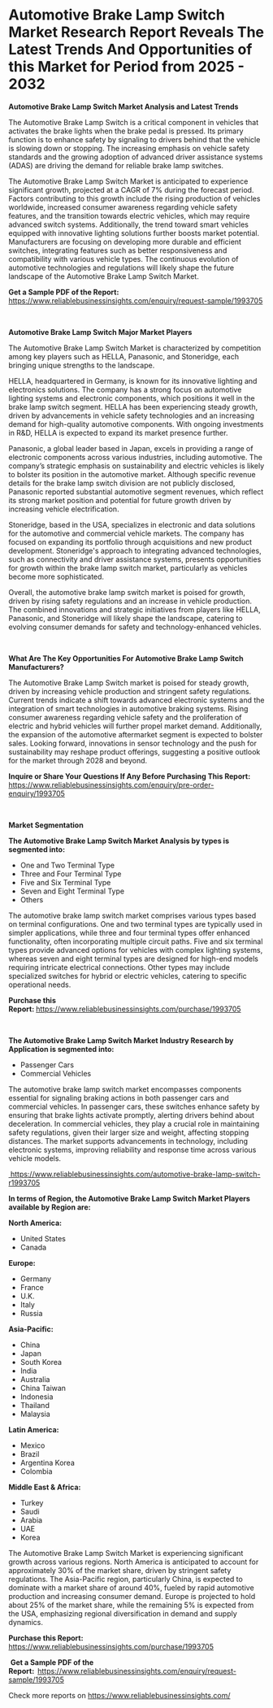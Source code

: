 <p><h1>Automotive Brake Lamp Switch Market Research Report Reveals The Latest Trends And Opportunities of this Market for Period from 2025 - 2032</h1></p><p><strong>Automotive Brake Lamp Switch Market Analysis and Latest Trends</strong></p>
<p><p>The Automotive Brake Lamp Switch is a critical component in vehicles that activates the brake lights when the brake pedal is pressed. Its primary function is to enhance safety by signaling to drivers behind that the vehicle is slowing down or stopping. The increasing emphasis on vehicle safety standards and the growing adoption of advanced driver assistance systems (ADAS) are driving the demand for reliable brake lamp switches.</p><p>The Automotive Brake Lamp Switch Market is anticipated to experience significant growth, projected at a CAGR of 7% during the forecast period. Factors contributing to this growth include the rising production of vehicles worldwide, increased consumer awareness regarding vehicle safety features, and the transition towards electric vehicles, which may require advanced switch systems. Additionally, the trend toward smart vehicles equipped with innovative lighting solutions further boosts market potential. Manufacturers are focusing on developing more durable and efficient switches, integrating features such as better responsiveness and compatibility with various vehicle types. The continuous evolution of automotive technologies and regulations will likely shape the future landscape of the Automotive Brake Lamp Switch Market.</p></p>
<p><strong>Get a Sample PDF of the Report:&nbsp;</strong> <a href="https://www.reliablebusinessinsights.com/enquiry/request-sample/1993705?utm_campaign=1674&utm_medium=2&utm_source=Github&utm_content=ia&utm_term=15012025&utm_id=automotive-brake-lamp-switch">https://www.reliablebusinessinsights.com/enquiry/request-sample/1993705</a></p>
<p>&nbsp;</p>
<p><strong>Automotive Brake Lamp Switch Major Market Players</strong></p>
<p><p>The Automotive Brake Lamp Switch Market is characterized by competition among key players such as HELLA, Panasonic, and Stoneridge, each bringing unique strengths to the landscape.</p><p>HELLA, headquartered in Germany, is known for its innovative lighting and electronics solutions. The company has a strong focus on automotive lighting systems and electronic components, which positions it well in the brake lamp switch segment. HELLA has been experiencing steady growth, driven by advancements in vehicle safety technologies and an increasing demand for high-quality automotive components. With ongoing investments in R&D, HELLA is expected to expand its market presence further.</p><p>Panasonic, a global leader based in Japan, excels in providing a range of electronic components across various industries, including automotive. The company’s strategic emphasis on sustainability and electric vehicles is likely to bolster its position in the automotive market. Although specific revenue details for the brake lamp switch division are not publicly disclosed, Panasonic reported substantial automotive segment revenues, which reflect its strong market position and potential for future growth driven by increasing vehicle electrification.</p><p>Stoneridge, based in the USA, specializes in electronic and data solutions for the automotive and commercial vehicle markets. The company has focused on expanding its portfolio through acquisitions and new product development. Stoneridge's approach to integrating advanced technologies, such as connectivity and driver assistance systems, presents opportunities for growth within the brake lamp switch market, particularly as vehicles become more sophisticated.</p><p>Overall, the automotive brake lamp switch market is poised for growth, driven by rising safety regulations and an increase in vehicle production. The combined innovations and strategic initiatives from players like HELLA, Panasonic, and Stoneridge will likely shape the landscape, catering to evolving consumer demands for safety and technology-enhanced vehicles.</p></p>
<p>&nbsp;</p>
<p><strong>What Are The Key Opportunities For Automotive Brake Lamp Switch Manufacturers?</strong></p>
<p><p>The Automotive Brake Lamp Switch market is poised for steady growth, driven by increasing vehicle production and stringent safety regulations. Current trends indicate a shift towards advanced electronic systems and the integration of smart technologies in automotive braking systems. Rising consumer awareness regarding vehicle safety and the proliferation of electric and hybrid vehicles will further propel market demand. Additionally, the expansion of the automotive aftermarket segment is expected to bolster sales. Looking forward, innovations in sensor technology and the push for sustainability may reshape product offerings, suggesting a positive outlook for the market through 2028 and beyond.</p></p>
<p><strong>Inquire or Share Your Questions If Any Before Purchasing This Report:</strong> <a href="https://www.reliablebusinessinsights.com/enquiry/pre-order-enquiry/1993705?utm_campaign=1674&utm_medium=2&utm_source=Github&utm_content=ia&utm_term=15012025&utm_id=automotive-brake-lamp-switch">https://www.reliablebusinessinsights.com/enquiry/pre-order-enquiry/1993705</a></p>
<p>&nbsp;</p>
<p><strong>Market Segmentation</strong></p>
<p><strong>The Automotive Brake Lamp Switch Market Analysis by types is segmented into:</strong></p>
<p><ul><li>One and Two Terminal Type</li><li>Three and Four Terminal Type</li><li>Five and Six Terminal Type</li><li>Seven and Eight Terminal Type</li><li>Others</li></ul></p>
<p><p>The automotive brake lamp switch market comprises various types based on terminal configurations. One and two terminal types are typically used in simpler applications, while three and four terminal types offer enhanced functionality, often incorporating multiple circuit paths. Five and six terminal types provide advanced options for vehicles with complex lighting systems, whereas seven and eight terminal types are designed for high-end models requiring intricate electrical connections. Other types may include specialized switches for hybrid or electric vehicles, catering to specific operational needs.</p></p>
<p><strong>Purchase this Report:&nbsp;</strong><a href="https://www.reliablebusinessinsights.com/purchase/1993705?utm_campaign=1674&utm_medium=2&utm_source=Github&utm_content=ia&utm_term=15012025&utm_id=automotive-brake-lamp-switch">https://www.reliablebusinessinsights.com/purchase/1993705</a></p>
<p>&nbsp;</p>
<p><strong>The Automotive Brake Lamp Switch Market Industry Research by Application is segmented into:</strong></p>
<p><ul><li>Passenger Cars</li><li>Commercial Vehicles</li></ul></p>
<p><p>The automotive brake lamp switch market encompasses components essential for signaling braking actions in both passenger cars and commercial vehicles. In passenger cars, these switches enhance safety by ensuring that brake lights activate promptly, alerting drivers behind about deceleration. In commercial vehicles, they play a crucial role in maintaining safety regulations, given their larger size and weight, affecting stopping distances. The market supports advancements in technology, including electronic systems, improving reliability and response time across various vehicle models.</p></p>
<p><a href="https://www.reliablebusinessinsights.com/automotive-brake-lamp-switch-r1993705?utm_campaign=1674&utm_medium=2&utm_source=Github&utm_content=ia&utm_term=15012025&utm_id=automotive-brake-lamp-switch">&nbsp;https://www.reliablebusinessinsights.com/automotive-brake-lamp-switch-r1993705</a></p>
<p><strong>In terms of Region, the Automotive Brake Lamp Switch Market Players available by Region are:</strong></p>
<p>
    <p> <strong> North America: </strong>
        <ul>
            <li>United States</li>
            <li>Canada</li>
        </ul>
        </p> 
    <p> <strong> Europe: </strong>
        <ul>
            <li>Germany</li>
            <li>France</li>
            <li>U.K.</li>
            <li>Italy</li>
            <li>Russia</li>
        </ul>
        </p> 
    <p> <strong> Asia-Pacific: </strong>
        <ul>
            <li>China</li>
            <li>Japan</li>
            <li>South Korea</li>
            <li>India</li>
            <li>Australia</li>
            <li>China Taiwan</li>
            <li>Indonesia</li>
            <li>Thailand</li>
            <li>Malaysia</li>
        </ul>
        </p> 
    <p> <strong> Latin America: </strong>
        <ul>
            <li>Mexico</li>
            <li>Brazil</li>
            <li>Argentina Korea</li>
            <li>Colombia</li>
        </ul>
        </p> 
    <p> <strong> Middle East & Africa: </strong>
        <ul>
            <li>Turkey</li>
            <li>Saudi</li>
            <li>Arabia</li>
            <li>UAE</li>
            <li>Korea</li>
        </ul>
    </p>
    </p>
<p><p>The Automotive Brake Lamp Switch Market is experiencing significant growth across various regions. North America is anticipated to account for approximately 30% of the market share, driven by stringent safety regulations. The Asia-Pacific region, particularly China, is expected to dominate with a market share of around 40%, fueled by rapid automotive production and increasing consumer demand. Europe is projected to hold about 25% of the market share, while the remaining 5% is expected from the USA, emphasizing regional diversification in demand and supply dynamics.</p></p>
<p><strong>Purchase this Report: </strong><a href="https://www.reliablebusinessinsights.com/purchase/1993705?utm_campaign=1674&utm_medium=2&utm_source=Github&utm_content=ia&utm_term=15012025&utm_id=automotive-brake-lamp-switch">https://www.reliablebusinessinsights.com/purchase/1993705</a></p>
<p>&nbsp;<strong>Get a Sample PDF of the Report:&nbsp;&nbsp;</strong><a href="https://www.reliablebusinessinsights.com/enquiry/request-sample/1993705?utm_campaign=1674&utm_medium=2&utm_source=Github&utm_content=ia&utm_term=15012025&utm_id=automotive-brake-lamp-switch">https://www.reliablebusinessinsights.com/enquiry/request-sample/1993705</a></p>
<p><strong></strong></p>
<p>Check more reports on <a href="https://www.reliablebusinessinsights.com/?utm_campaign=1674&utm_medium=2&utm_source=Github&utm_content=ia&utm_term=15012025&utm_id=automotive-brake-lamp-switch">https://www.reliablebusinessinsights.com/</a></p>